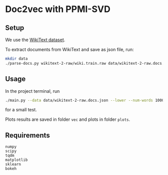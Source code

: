 # Doc2vec with PPMI-SVD


## Setup
We use the [WikiText dataset](https://einstein.ai/research/the-wikitext-long-term-dependency-language-modeling-dataset).

To extract documents from WikiText and save as json file, run:
```bash
mkdir data
./parse-docs.py wikitext-2-raw/wiki.train.raw data/wikitext-2-raw.docs.json
```

## Usage
In the project terminal, run
```bash
./main.py --data data/wikitext-2-raw.docs.json --lower --num-words 1000 --dim 10
```
for a small test.

Plots results are saved in folder `vec` and plots in folder `plots`.

## Requirements
```
numpy
scipy
tqdm
matplotlib
sklearn
bokeh
```
